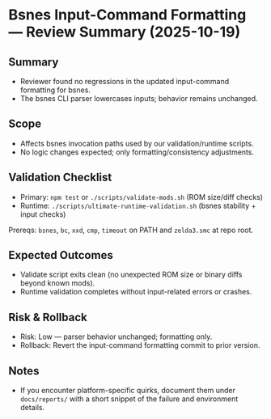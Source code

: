 # Bsnes Input-Command Formatting — Review Summary (2025-10-19)

## Summary
- Reviewer found no regressions in the updated input-command formatting for bsnes.
- The bsnes CLI parser lowercases inputs; behavior remains unchanged.

## Scope
- Affects bsnes invocation paths used by our validation/runtime scripts.
- No logic changes expected; only formatting/consistency adjustments.

## Validation Checklist
- Primary: `npm test` or `./scripts/validate-mods.sh` (ROM size/diff checks)
- Runtime: `./scripts/ultimate-runtime-validation.sh` (bsnes stability + input checks)

Prereqs: `bsnes`, `bc`, `xxd`, `cmp`, `timeout` on PATH and `zelda3.smc` at repo root.

## Expected Outcomes
- Validate script exits clean (no unexpected ROM size or binary diffs beyond known mods).
- Runtime validation completes without input-related errors or crashes.

## Risk & Rollback
- Risk: Low — parser behavior unchanged; formatting only.
- Rollback: Revert the input-command formatting commit to prior version.

## Notes
- If you encounter platform-specific quirks, document them under `docs/reports/` with a short snippet of the failure and environment details.
